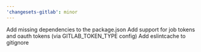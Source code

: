 ```yaml
---
'changesets-gitlab': minor
---
```


Add missing dependencies to the package.json
Add support for job tokens and oauth tokens (via GITLAB_TOKEN_TYPE config)
Add eslintcache to gitignore
